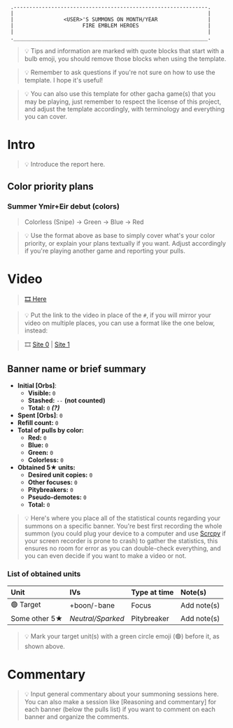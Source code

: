 ```
 .--------------------------------------------------------------.
 |                                                              |
 |                <USER>'S SUMMONS ON MONTH/YEAR                |
 |                      FIRE EMBLEM HEROES                      |
 |                                                              |
 .______________________________________________________________.
```

> :bulb: Tips and information are marked with quote blocks that start with a bulb emoji, you should remove those blocks when using the template.

> :bulb: Remember to ask questions if you're not sure on how to use the template. I hope it's useful!

> :bulb: You can also use this template for other gacha game(s) that you may be playing, just remember to respect the license of this project, and adjust the template accordingly, with terminology and everything you can cover.

# Intro

> :bulb: Introduce the report here.

## Color priority plans

### Summer Ymir+Eir debut (colors)
> Colorless (Snipe) &rarr; Green &rarr; Blue &rarr; Red

> :bulb: Use the format above as base to simply cover what's your color priority, or explain your plans textually if you want. Adjust accordingly if you're playing another game and reporting your pulls.

# Video

>  [:film_strip: Here](#)

> :bulb: Put the link to the video in place of the `#`, if you will mirror your video on multiple places, you can use a format like the one below, instead:

> :film_strip: [Site 0](#) | [Site 1](#)

## Banner name or brief summary

* **Initial [Orbs]**:
  * **Visible:** `0`
  * **Stashed:** `--` **(not counted)**
  * **Total:** `0` ***(?)***
* **Spent [Orbs]**: `0`
* **Refill count:** `0`
* **Total of pulls by color:**
  * **Red:** `0`
  * **Blue:** `0`
  * **Green:** `0`
  * **Colorless:** `0`
* **Obtained 5★ units:**
  * **Desired unit copies:** `0`
  * **Other focuses:** `0`
  * **Pitybreakers:** `0`
  * **Pseudo-demotes:** `0`
  * **Total:** `0`

> :bulb: Here's where you place all of the statistical counts regarding your summons on a specific banner. You're best first recording the whole summon (you could plug your device to a computer and use [Scrcpy](https://github.com/Genymobile/scrcpy) if your screen recorder is prone to crash) to gather the statistics, this ensures no room for error as you can double-check everything, and you can even decide if you want to make a video or not.

### List of obtained units

| Unit | IVs | Type at time | Note(s) |
| :- | :- | :- | :- |
| :green_circle: Target | +boon/-bane | Focus | Add note(s) |
| Some other 5★ | *Neutral/Sparked* | Pitybreaker | Add note(s) |

> :bulb: Mark your target unit(s) with a green circle emoji (:green_circle:) before it, as shown above.

# Commentary

> :bulb: Input general commentary about your summoning sessions here. You can also make a session like [Reasoning and commentary] for each banner (below the pulls list) if you want to comment on each banner and organize the comments.